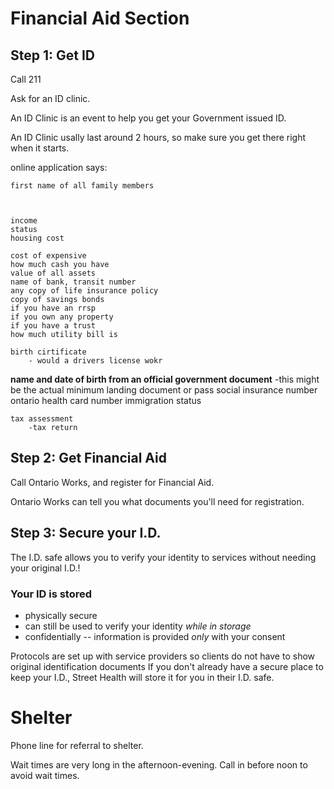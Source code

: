 # Financial Aid Section

## Step 1: Get ID
Call 211 

Ask for an ID clinic. 

An ID Clinic is an event to help you get your Government issued ID. 

An ID Clinic usally last around 2 hours, so make sure you get there right when it starts.

<!--- What is the minimum accepted ID for ontario works-->
online application says:

    first name of all family members

    

    income 
    status
    housing cost

    cost of expensive
    how much cash you have
    value of all assets
    name of bank, transit number
    any copy of life insurance policy
    copy of savings bonds
    if you have an rrsp
    if you own any property
    if you have a trust 
    how much utility bill is
    
    birth cirtificate
        - would a drivers license wokr
**name and date of birth from an official government document** 
 -this might be the actual minimum
    landing document or pass
    social insurance number
    ontario health card number
    immigration status
    
    tax assessment
        -tax return
        
## Step 2: Get Financial Aid

Call Ontario Works, and register for Financial Aid. 

Ontario Works can tell you what documents you'll need for registration. 

## Step 3: Secure your I.D.

The I.D. safe allows you to verify your identity to services without needing your original I.D.!

### Your ID is stored
+ physically secure
+ can still be used to verify your identity *while in storage*
+ confidentially -- information is provided *only* with your consent 

Protocols are set up with service providers so clients do not have to show original identification documents
If you don't already have a secure place to keep your I.D., Street Health will store it for you in their I.D. safe. 

# Shelter

Phone line for referral to shelter.

Wait times are very long in the afternoon-evening. Call in before noon to avoid wait times. 
